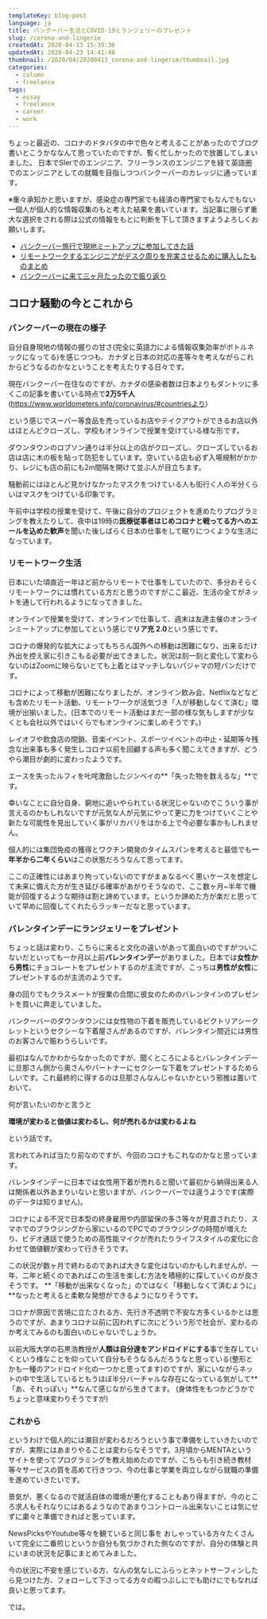 ```yaml
---
templateKey: blog-post
language: ja
title: バンクーバー生活とCOVID-19とランジェリーのプレゼント
slug: /corona-and-lingerie
createdAt: 2020-04-13 15:39:36
updatedAt: 2020-04-23 14:41:48
thumbnail: /2020/04/20200413_corona-and-lingerie/thumbnail.jpg
categories:
  - column
  - freelance
tags:
  - essay
  - freelance
  - career
  - work
---
```




ちょっと最近の、コロナのドタバタの中で色々と考えることがあったのでブログ書いとこうかななんて思っていたのですが、暫く忙しかったので放置してしまいました。
日本でSIerでのエンジニア、フリーランスのエンジニアを経て英語圏でのエンジニアとしての就職を目指しつつバンクーバーのカレッジに通っています。

※重々承知かと思いますが、感染症の専門家でも経済の専門家でもなんでもない一個人が個人的な情報収集のもと考えた結果を書いています。当記事に限らず重大な選択をされる際は公式の情報をもとに判断を下して頂きますようよろしくお願いします。

<div class="related-post">
  <ul>
    <li><a href="/2019/04/19/went-to-local-meetup-in-vancouver">バンクーバー旅行で現地ミートアップに参加してきた話</a></li>
    <li><a href="/2019/02/04/summary-of-gadget-on-the-desk">リモートワークするエンジニアがデスク周りを充実させるために購入したものまとめ</a></li>
    <li><a href="/2020/02/01/review-on-three-months-since-coming-to-vancouver">バンクーバーに来て三ヶ月たったので振り返り</a></li>
  </ul>
</div>


## コロナ騒動の今とこれから



### バンクーバーの現在の様子


自分自身現地の情報の握りの甘さ(完全に英語力による情報収集効率がボトルネックになってる)を感じつつも、カナダと日本の対応の差等々を考えながらこれからどうなるのかなということを考えたりする日々です。

現在バンクーバー在住なのですが、カナダの感染者数は日本よりもダントツに多くこの記事を書いている時点で**2万5千人**
(https://www.worldometers.info/coronavirus/#countriesより)

という感じでスーパー等食品を売っているお店やテイクアウトができるお店以外はほとんどクローズし、学校もオンラインで授業を受けている様な形です。

ダウンタウンのロブソン通りは半分以上の店がクローズし、クローズしているお店は店に木の板を貼って防犯をしています。空いている店も必ず入場規制がかかり、レジにも店の前にも2m間隔を開けて並ぶ人が目立ちます。

騒動前にはほとんど見かけなかったマスクをつけている人も街行く人の半分くらいはマスクをつけている印象です。

午前中は学校の授業を受けて、午後に自分のプロジェクトを進めたりプログラミングを教えたりして、夜中は19時の**医療従事者はじめコロナと戦ってる方へのエールを込めた歓声**を聞いた後しばらく日本の仕事をして眠りにつくような生活になっています。



### リモートワーク生活


日本にいた頃直近一年ほど前からリモートで仕事をしていたので、多分おそらくリモートワークには慣れている方だと思うのですがここ最近、生活の全てがネットを通して行われるようになってきました。


オンラインで授業を受けて、オンラインで仕事して、週末は友達主催のオンラインミートアップに参加してという感じで**リア充 2.0**という感じです。


コロナの爆発的な拡大によってもちろん国外への移動は困難になり、出来るだけ外出を控え家に引きこもる必要が出てきました。状況は刻一刻と変化して変わらないのはZoomに映らないとても上着とはマッチしないパジャマの短パンだけです。

コロナによって移動が困難になりましたが、オンライン飲み会、Netflixなどなども含めたリモート活動、リモートワークが活気づき「人が移動しなくて済む」環境が出揃いました。(日本でのリモート活動はまだ一部の様な気もしますが少なくとも会社以外ではいくらでもオンラインに楽しめそうです。)


レイオフや飲食店の閉鎖、音楽イベント、スポーツイベントの中止・延期等々残念な出来事も多く発生しコロナ以前を回顧する声も多く聞こえてきますが、どうやら潮目が劇的に変わったようです。

エースを失ったルフィを𠮟咤激励したジンベイの**「失った物を数えるな」**です。


幸いなことに自分自身、窮地に追いやられている状況じゃないのでこういう事が言えるのかもしれないですが元気な人が元気にやって更に力をつけていくことや新たな可能性を見出していく事がリカバリをはかる上で今必要な事かもしれません。

個人的には集団免疫の獲得とワクチン開発のタイムスパンを考えると最低でも**一年半から二年くらい**はこの状態だろうなんて思ってます。

ここの正確性にはあまり拘っていないのですがまぁなるべく悪いケースを想定して未来に備えた方が生き延びる確率があがりそうなので、ここ数ヶ月~半年で機能が回復するような期待は割と諦めています。というか諦めた方が楽だと思っていて早めに回復してくれたらラッキーだなと思っています。


### バレンタインデーにランジェリーをプレゼント


ちょっと話は変わり、こちらに来ると文化の違いがあって面白いのですがついこないだといっても一か月以上前**バレンタインデー**がありました。日本では**女性から男性**にチョコレートをプレゼントするのが主流ですが、こっちは**男性が女性**にプレゼントするのが主流のようです。


身の回りでもクラスメートが授業の合間に彼女のためのバレンタインのプレゼントを買いに奔走していました。

バンクーバーのダウンタウンには女性物の下着を販売しているビクトリアシークレットというセクシーな下着屋さんがあるのですが、バレンタイン間近には男性のお客さんで賑わうらしいです。

最初はなんでかわからなかったのですが、聞くところによるとバレンタインデーに旦那さん側から奥さんやパートナーにセクシーな下着をプレゼントするためらしいです。これ最終的に得するのは旦那さんなんじゃないかという邪推は置いておいて、

何が言いたいのかと言うと

**環境が変わると価値は変わるし、何が売れるかは変わるよね**

という話です。

言われてみれば当たり前なのですが、今回のコロナもこれなのかなと思っています。


バレンタインデーに日本では女性用下着が売れると聞いて最初から納得出来る人は関係者以外あまりいないと思いますが、バンクーバーでは違うようです(実際のデータは知りません)。

コロナによる不況で日本型の終身雇用や内部留保の多さ等々が見直されたり、スマホでのブラウジングから家にいるのでPCでのブラウジングの時間が増えたり、ビデオ通話で使うための高性能マイクが売れたりライフスタイルの変化に合わせて価値観が変わって行きそうです。

この状況が数ヶ月で終わるのであれば大きな変化はないのかもしれませんが、一年、二年と続くのであればこの生活を楽しむ方法を積極的に探していくのが良さそうです。
**「移動が出来なくなった」のではなく「移動しなくて済むように」**なったと考えると柔軟な発想ができるようになりそうです。

コロナが原因で苦境に立たされる方、先行き不透明で不安な方多くいるかとは思うのですが、あまりコロナ以前に囚われずに次にどういう形で社会が、変わるのか考えてみるのも面白いのじゃないでしょうか。

以前大阪大学の石黒浩教授が**人類は自分達をアンドロイドにする**事で生存していくという様なことを仰っていて自分もそうなるんだろうなと思っている(整形とかも一種のアンドロイド化の一つかと思ってます)のですが、家にいながらネットの中で生活しているともうほぼ半分バーチャルな存在になっている気がして**「あ、それっぽい」**なんて感じながら生きてます。
(身体性をもつかどうかでちょっと意味変わりそうですが)



### これから


というわけで個人的には潮目が変わるだろうという事で準備をしていきたいのですが、実際にはあまりやることは変わらなそうです。3月頃からMENTAというサイトを使ってプログラミングを教え始めたのですが、こちらも引き続き教材等々サービスの質を高めて行きつつ、今の仕事と学業を両立しながら就職の準備を進めていきたいです。

景気が、悪くなるので就活自体の環境が悪化することもあり得ますが、今のところ求人もそれなりにはあるようなのであまりコントロール出来ないことは気にせずに粛々と準備できればと思っています。

NewsPicksやYoutube等々を観ていると同じ事を
おしゃっている方々たくさんいて完全に二番煎じというか自分も気づかされた側なのですが、自分の体験と共にいまの状況を記事にまとめてみました。

今の状況に不安を感じている方、なんの気なしにふらっとネットサーフィンしたら見つけた方、フォローして下さってる方々の暇つぶしにでも助けにでもなれば良いと思ってます。


では。

